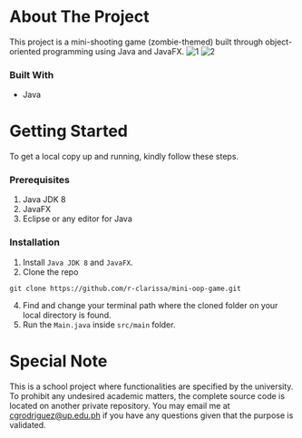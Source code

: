 # About The Project
This project is a mini-shooting game (zombie-themed) built through object-oriented programming using Java and JavaFX.
![1](https://user-images.githubusercontent.com/70369183/215696592-ccd91852-3161-49c7-96d7-b8acdc0d366a.png)
![2](https://user-images.githubusercontent.com/70369183/215696614-940e7601-e8a1-4db3-84da-2c74b933fed8.png)

### Built With
* Java

# Getting Started
To get a local copy up and running, kindly follow these steps.

### Prerequisites
1. Java JDK 8
2. JavaFX
3. Eclipse or any editor for Java

### Installation

1. Install `Java JDK 8` and `JavaFX`.
2. Clone the repo
```
git clone https://github.com/r-clarissa/mini-oop-game.git
```
4. Find and change your terminal path where the cloned folder on your local directory is found.
5. Run the `Main.java` inside `src/main` folder.

# Special Note
This is a school project where functionalities are specified by the university. To prohibit any undesired academic matters, the complete source code is located on another private repository. You may email me at cgrodriguez@up.edu.ph if you have any questions given that the purpose is validated.
